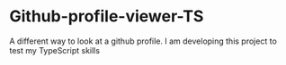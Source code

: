 # Github-profile-viewer-TS
A different way to look at a github profile. I am developing this project to test my TypeScript skills
